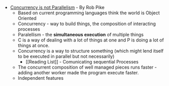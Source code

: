 - [Concurrency is not Parallelism](https://www.youtube.com/watch?v=oV9rvDllKEg) - By Rob Pike
    - Based on current programming languages think the world is Object Oriented
    - Concurrency - way to build things, the composition of interacting processes
    - Paralellism - the **simultaneous execution** of multiple things   
    - C is a way of dealing with a lot of things at one and P is doing a lot of things at once. 
    - Concurrency is a way to structure something (which might lend itself to be executed in parallel but not necessarily) 
        - [[Reading List]] - Comunicating sequential Processes 
    - The concurrent composition of well managed pieces runs faster - adding another worker made the program execute faster. 
    - Independent features 

